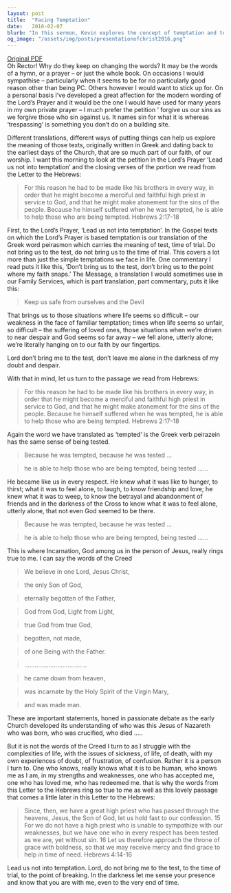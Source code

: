 ```yaml
---
layout: post
title:  "Facing Temptation"
date:   2016-02-07
blurb: "In this sermon, Kevin explores the concept of temptation and testing, drawing from the Lord's Prayer and the Letter to the Hebrews. He emphasizes the humanity of Jesus, who experienced the same trials and temptations as we do, and is therefore able to help us in our times of need. Kevin encourages us to hold fast to our faith, even in times of doubt and despair, knowing that we are not alone."
og_image: "/assets/img/posts/presentationofchrist2016.png"
---
```

[Original PDF](/assets/pdf/presentationofchrist2016.pdf)    
Oh Rector! Why do they keep on changing the words? It may be the words of a hymn, or a prayer – or just the whole book. On occasions I would sympathise – particularly when it seems to be for no particularly good reason other than being PC. Others however I would want to stick up for. On a personal basis I’ve developed a great affection for the modern wording of the Lord’s Prayer and it would be the one I would have used for many years in my own private prayer – I much prefer the petition ‘ forgive us our sins as we forgive those who sin against us. It names sin for what it is whereas ‘trespassing’ is something you don’t do on a building site.

Different translations, different ways of putting things can help us explore the meaning of those texts, originally written in Greek and dating back to the earliest days of the Church, that are so much part of our faith, of our worship. I want this morning to look at the petition in the Lord’s Prayer ‘Lead us not into temptation’ and the closing verses of the portion we read from the Letter to the Hebrews:

> For this reason he had to be made like his brothers in every way, in order that he might become a merciful and faithful high priest in service to God, and that he might make atonement for the sins of the people. Because he himself suffered when he was tempted, he is able to help those who are being tempted. Hebrews 2:17-18

First, to the Lord’s Prayer, ‘Lead us not into temptation’. In the Gospel texts on which the Lord’s Prayer is based temptation is our translation of the Greek word peirasmon which carries the meaning of test, time of trial. Do not bring us to the test, do not bring us to the time of trial. This covers a lot more than just the simple temptations we face in life. One commentary I read puts it like this, ‘Don’t bring us to the test, don’t bring us to the point where my faith snaps.’ The Message, a translation I would sometimes use in our Family Services, which is part translation, part commentary, puts it like this:

> Keep us safe from ourselves and the Devil

That brings us to those situations where life seems so difficult – our weakness in the face of familiar temptation; times when life seems so unfair, so difficult – the suffering of loved ones, those situations when we’re driven to near despair and God seems so far away – we fell alone, utterly alone; we’re literally hanging on to our faith by our fingertips.

Lord don’t bring me to the test, don’t leave me alone in the darkness of my doubt and despair.

With that in mind, let us turn to the passage we read from Hebrews:

> For this reason he had to be made like his brothers in every way, in order that he might become a merciful and faithful high priest in service to God, and that he might make atonement for the sins of the people. Because he himself suffered when he was tempted, he is able to help those who are being tempted. Hebrews 2:17-18

Again the word we have translated as ‘tempted’ is the Greek verb peirazein has the same sense of being tested.

> Because he was tempted, because he was tested …

> he is able to help those who are being tempted, being tested ……

He became like us in every respect. He knew what it was like to hunger, to thirst; what it was to feel alone, to laugh, to know friendship and love; he knew what it was to weep, to know the betrayal and abandonment of friends and in the darkness of the Cross to know what it was to feel alone, utterly alone, that not even God seemed to be there.

> Because he was tempted, because he was tested …

> he is able to help those who are being tempted, being tested ……

This is where Incarnation, God among us in the person of Jesus, really rings true to me. I can say the words of the Creed

> We believe in one Lord, Jesus Christ,

> the only Son of God,

> eternally begotten of the Father,

> God from God, Light from Light,

> true God from true God,

> begotten, not made,

> of one Being with the Father.

> ………………………………

> he came down from heaven,

> was incarnate by the Holy Spirit of the Virgin Mary,

> and was made man.

These are important statements, honed in passionate debate as the early Church developed its understanding of who was this Jesus of Nazareth who was born, who was crucified, who died …..

But it is not the words of the Creed I turn to as I struggle with the complexities of life, with the issues of sickness, of life, of death, with my own experiences of doubt, of frustration, of confusion. Rather it is a person I turn to. One who knows, really knows what it is to be human, who knows me as I am, in my strengths and weaknesses, one who has accepted me, one who has loved me, who has redeemed me. that is why the words from this Letter to the Hebrews ring so true to me as well as this lovely passage that comes a little later in this Letter to the Hebrews:

> Since, then, we have a great high priest who has passed through the heavens, Jesus, the Son of God, let us hold fast to our confession. 15 For we do not have a high priest who is unable to sympathize with our weaknesses, but we have one who in every respect has been tested as we are, yet without sin. 16 Let us therefore approach the throne of grace with boldness, so that we may receive mercy and find grace to help in time of need. Hebrews 4:14-16

Lead us not into temptation. Lord, do not bring me to the test, to the time of trial, to the point of breaking. In the darkness let me sense your presence and know that you are with me, even to the very end of time.
